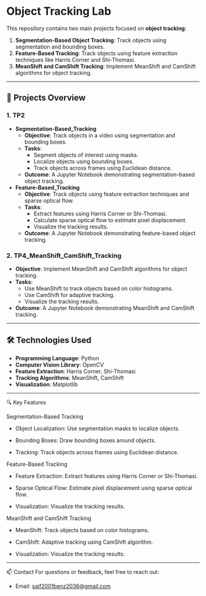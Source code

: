 # Object Tracking Lab

This repository contains two main projects focused on **object tracking**:
1. **Segmentation-Based Object Tracking**: Track objects using segmentation and bounding boxes.
2. **Feature-Based Tracking**: Track objects using feature extraction techniques like Harris Corner and Shi-Thomasi.
3. **MeanShift and CamShift Tracking**: Implement MeanShift and CamShift algorithms for object tracking.

---

## 🚀 Projects Overview

### 1. **TP2**
  - **Segmentation-Based_Tracking**
     - **Objective**: Track objects in a video using segmentation and bounding boxes.
     - **Tasks**:
       - Segment objects of interest using masks.
       - Localize objects using bounding boxes.
       - Track objects across frames using Euclidean distance.
     - **Outcome**: A Jupyter Notebook demonstrating segmentation-based object tracking.
  - **Feature-Based_Tracking**
     - **Objective**: Track objects using feature extraction techniques and sparse optical flow.
     - **Tasks**:
       - Extract features using Harris Corner or Shi-Thomasi.
       - Calculate sparse optical flow to estimate pixel displacement.
       - Visualize the tracking results.
     - **Outcome**: A Jupyter Notebook demonstrating feature-based object tracking.

### 2. **TP4_MeanShift_CamShift_Tracking**
   - **Objective**: Implement MeanShift and CamShift algorithms for object tracking.
   - **Tasks**:
     - Use MeanShift to track objects based on color histograms.
     - Use CamShift for adaptive tracking.
     - Visualize the tracking results.
   - **Outcome**: A Jupyter Notebook demonstrating MeanShift and CamShift tracking.

---

## 🛠️ Technologies Used

- **Programming Language**: Python
- **Computer Vision Library**: OpenCV
- **Feature Extraction**: Harris Corner, Shi-Thomasi
- **Tracking Algorithms**: MeanShift, CamShift
- **Visualization**: Matplotlib

---

🔍 Key Features

Segmentation-Based Tracking

- Object Localization: Use segmentation masks to localize objects.

- Bounding Boxes: Draw bounding boxes around objects.

- Tracking: Track objects across frames using Euclidean distance.

Feature-Based Tracking

- Feature Extraction: Extract features using Harris Corner or Shi-Thomasi.

- Sparse Optical Flow: Estimate pixel displacement using sparse optical flow.

- Visualization: Visualize the tracking results.

MeanShift and CamShift Tracking

- MeanShift: Track objects based on color histograms.

- CamShift: Adaptive tracking using CamShift algorithm.

- Visualization: Visualize the tracking results.

---

📫 Contact
For questions or feedback, feel free to reach out:

- Email: saif2001benz2036@gmail.com
